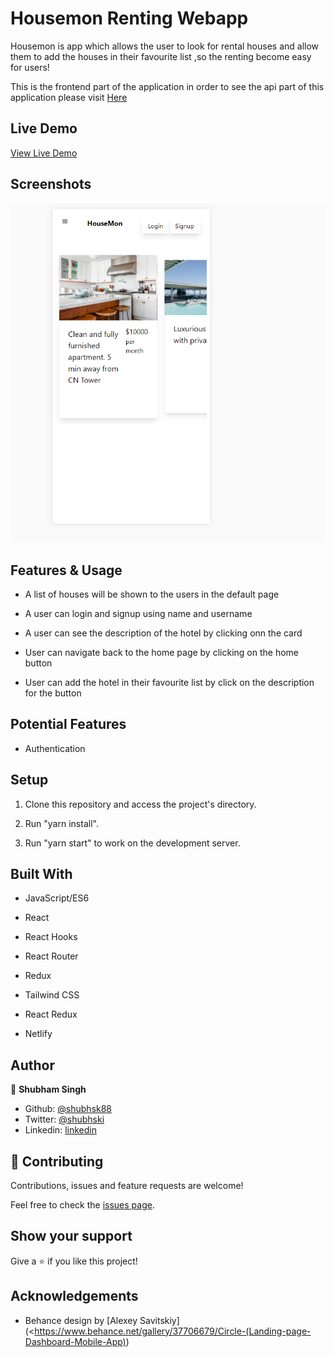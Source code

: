 # Housemon Renting Webapp

Housemon is app which allows the user to look for rental houses and allow them to add the houses in their favourite list ,so the renting become easy for users!

This is the frontend part of the application in order to see the api part of this application please visit [Here](https://github.com/shubhsk88/house-renting-api)

## Live Demo

[View Live Demo](https://amazing-ritchie-a9a853.netlify.app/)

## Screenshots

![screenshot](./public/main.png)

## Features & Usage

- A list of houses will be shown to the users in the default page
- A user can login and signup using name and username
- A user can see the description of the hotel by clicking onn the card

- User can navigate back to the home page by clicking on the home button
- User can add the hotel in their favourite list by click on the description for the button

## Potential Features

- Authentication

## Setup

1. Clone this repository and access the project's directory.
2. Run "yarn install".

3. Run "yarn start" to work on the development server.

## Built With

- JavaScript/ES6

- React

- React Hooks
- React Router
- Redux
- Tailwind CSS
- React Redux
- Netlify

## Author

👤 **Shubham Singh**

- Github: [@shubhsk88](https://github.com/shubhsk88)
- Twitter: [@shubhski](twitter.com/shubski)
- Linkedin: [linkedin](https://www.linkedin.com/in/shubhski/)

## 🤝 Contributing

Contributions, issues and feature requests are welcome!

Feel free to check the [issues page](https://github.com/shubhsk88/house-rent-fe/issues).

## Show your support

Give a ⭐️ if you like this project!

## Acknowledgements

- Behance design by [Alexey Savitskiy](<https://www.behance.net/gallery/37706679/Circle-(Landing-page-Dashboard-Mobile-App))
